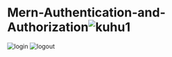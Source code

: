 # Mern-Authentication-and-Authorization![kuhu1](https://user-images.githubusercontent.com/86946622/177962163-2772df54-b7ec-4e76-9d9f-1c1c11397fb3.jpg)
![login](https://user-images.githubusercontent.com/86946622/177962179-d5c71601-d2e1-4655-b963-b23e06e8a9c9.jpg)
![logout](https://user-images.githubusercontent.com/86946622/177962180-44d59649-b8f8-48f4-9143-dab34202135f.jpg)
